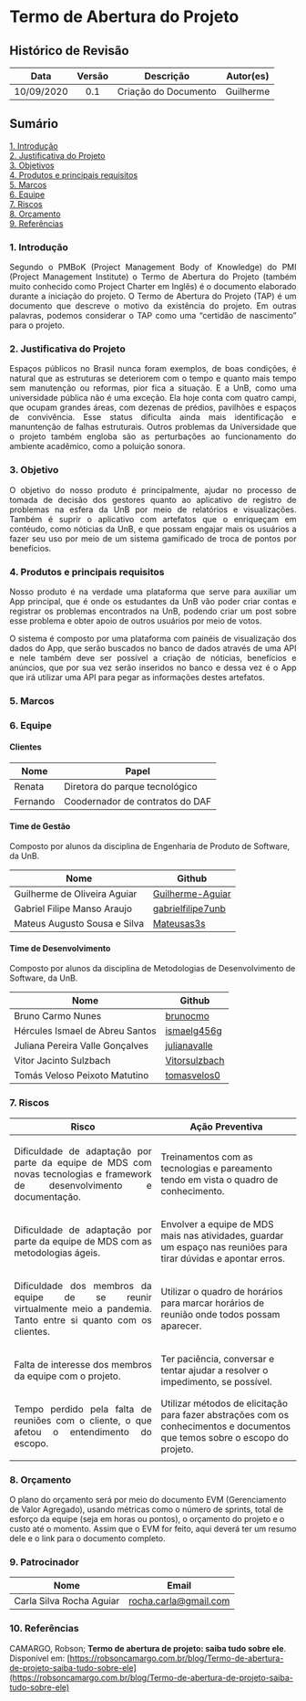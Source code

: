 #	Termo de Abertura do Projeto

## Histórico de Revisão

|   Data   |  Versão  |        Descrição       |          Autor(es)          |
|:--------:|:--------:|:----------------------:|:---------------------------:|
|10/09/2020|   0.1    | Criação do Documento        |   Guilherme  |

## Sumário
[1. Introdução](#1-introducao) <br>
[2. Justificativa do Projeto](#2-justificativa-do-projeto) <br>
[3. Objetivos](#3-objetivos) <br>
[4. Produtos e principais requisitos](#4-produtos-e-principais-requisitos)<br>
[5. Marcos](#5-marcos) <br>
[6. Equipe](#6-equipe) <br>
[7. Riscos](#7-riscos) <br>
[8. Orçamento](#8-orcamento) <br>
[9. Referências](#9-referencia) <br>

###	1. Introdução
<p align = "justify">Segundo o PMBoK (Project Management Body of Knowledge) do PMI (Project Management Institute) o Termo de Abertura do Projeto (também muito conhecido como Project Charter em Inglês) é o documento elaborado durante a iniciação do projeto. O Termo de Abertura do Projeto (TAP) é um documento que descreve o motivo da existência do projeto. Em outras palavras, podemos considerar o TAP como uma “certidão de nascimento” para o projeto.</p>

###	2. Justificativa do Projeto
<p align = "justify"> Espaços públicos no Brasil nunca foram exemplos, de boas condições, é natural que as estruturas se deteriorem com o tempo e quanto mais tempo sem manutenção ou reformas, pior fica a situação. E a UnB, como uma universidade pública não é uma exceção. Ela hoje conta com quatro campi, que ocupam grandes áreas, com dezenas de prédios, pavilhões e espaços de convivência. Esse status dificulta ainda mais identificação e manuntenção de falhas estruturais. Outros problemas da Universidade que o projeto também engloba são as perturbações ao funcionamento do ambiente acadêmico, como a poluição sonora.</p>

###	3. Objetivo
<p align = "justify"> O objetivo do nosso produto é principalmente, ajudar no processo de tomada de decisão dos gestores quanto ao aplicativo de registro de problemas na esfera da UnB por meio de relatórios e visualizações. Também é suprir o aplicativo com artefatos que o enriqueçam em contéudo, como nóticias da UnB, e que possam engajar mais os usuários a fazer seu uso por meio de um sistema gamificado de troca de pontos por benefícios.

###	4. Produtos e principais requisitos
<p align = "justify"> Nosso produto é na verdade uma plataforma que serve para auxiliar um App principal, que é onde os estudantes da UnB vão poder criar contas e registrar os problemas encontrados na UnB, podendo criar um post sobre esse problema e obter apoio de outros usuários por meio de votos.</p>
<p align = "justify">O sistema é composto por uma plataforma com painéis de visualização dos dados do App, que serão buscados no banco de dados através de uma API e nele também deve ser possível a criação de nóticias, benefícios e anúncios, que por sua vez serão inseridos no banco e dessa vez é o App que irá utilizar uma API para pegar as informações destes artefatos. </p>

###	5. Marcos


###	6. Equipe

#### Clientes
Nome | Papel
-|-
Renata | Diretora do parque tecnológico
Fernando | Coodernador de contratos do DAF

#### Time de Gestão
Composto por alunos da disciplina de Engenharia de Produto de Software, da UnB.

Nome | Github
-|-
 Guilherme de Oliveira Aguiar | [Guilherme-Aguiar](https://github.com/Guilherme-Aguiar) 
Gabriel Filipe Manso Araujo | [gabrielfilipe7unb](https://github.com/gabrielfilipe7unb)          
Mateus Augusto Sousa e Silva  | [Mateusas3s](https://github.com/Mateusas3s)  

#### Time de Desenvolvimento
Composto por alunos da disciplina de Metodologias de Desenvolvimento de Software, da UnB.

Nome | Github
-|-
Bruno Carmo Nunes              | [brunocmo](https://github.com/brunocmo)           
Hércules Ismael de Abreu Santos  | [ismaelg456g](https://github.com/ismaelg456g)
Juliana Pereira Valle Gonçalves  | [julianavalle](https://github.com/julianavalle)           
Vitor Jacinto Sulzbach           | [Vitorsulzbach](https://github.com/Vitorsulzbach)       
Tomás Veloso Peixoto Matutino | [tomasvelos0](https://github.com/tomasvelos0)           

###	7. Riscos

Risco | Ação Preventiva
-|-
<p align = "justify">Dificuldade de adaptação por parte da equipe de MDS com novas tecnologias e framework de desenvolvimento e documentação. | Treinamentos com as tecnologias e pareamento tendo em vista o quadro de conhecimento. 
<p align = "justify">Dificuldade de adaptação por parte da equipe de MDS com as metodologias ágeis. | Envolver a equipe de MDS mais nas atividades, guardar um espaço nas reuniões para tirar dúvidas e apontar erros.
<p align = "justify">Dificuldade dos membros da equipe de se reunir virtualmente meio a pandemia. Tanto entre si quanto com os clientes. | Utilizar o quadro de horários para marcar horários de reunião onde todos possam aparecer.
<p align = "justify">Falta de interesse dos membros da equipe com o projeto. | Ter paciência, conversar e tentar ajudar a resolver o impedimento, se possível.
<p align = "justify">Tempo perdido pela falta de reuniões com o cliente, o que afetou o entendimento do escopo. | Utilizar métodos de elicitação para fazer abstrações com os conhecimentos e documentos que temos sobre o escopo do projeto.

###	8. Orçamento
O plano do orçamento será por meio do documento EVM (Gerenciamento de Valor Agregado), usando métricas como o número de sprints, total de esforço da equipe (seja em horas ou pontos), o orçamento do projeto e o custo até o momento.
Assim que o EVM for feito, aqui deverá ter um resumo dele e o link para o documento completo.

### 9. Patrocinador
Nome | Email
-|-
Carla Silva Rocha Aguiar | rocha.carla@gmail.com


### 10. Referências
CAMARGO, Robson; **Termo de abertura de projeto: saiba tudo sobre ele**. Disponível em: [https://robsoncamargo.com.br/blog/Termo-de-abertura-de-projeto-saiba-tudo-sobre-ele](https://robsoncamargo.com.br/blog/Termo-de-abertura-de-projeto-saiba-tudo-sobre-ele)
